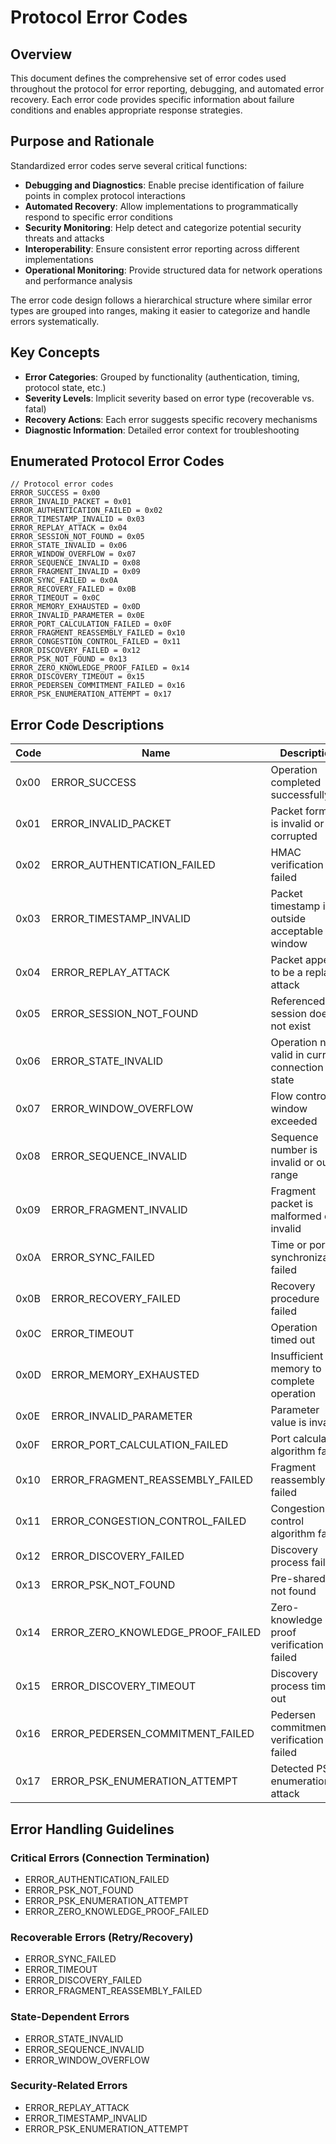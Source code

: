 # Protocol Error Codes

## Overview

This document defines the comprehensive set of error codes used throughout the protocol for error reporting, debugging, and automated error recovery. Each error code provides specific information about failure conditions and enables appropriate response strategies.

## Purpose and Rationale

Standardized error codes serve several critical functions:

- **Debugging and Diagnostics**: Enable precise identification of failure points in complex protocol interactions
- **Automated Recovery**: Allow implementations to programmatically respond to specific error conditions
- **Security Monitoring**: Help detect and categorize potential security threats and attacks
- **Interoperability**: Ensure consistent error reporting across different implementations
- **Operational Monitoring**: Provide structured data for network operations and performance analysis

The error code design follows a hierarchical structure where similar error types are grouped into ranges, making it easier to categorize and handle errors systematically.

## Key Concepts

- **Error Categories**: Grouped by functionality (authentication, timing, protocol state, etc.)
- **Severity Levels**: Implicit severity based on error type (recoverable vs. fatal)
- **Recovery Actions**: Each error suggests specific recovery mechanisms
- **Diagnostic Information**: Detailed error context for troubleshooting

## Enumerated Protocol Error Codes

```pseudocode
// Protocol error codes
ERROR_SUCCESS = 0x00
ERROR_INVALID_PACKET = 0x01
ERROR_AUTHENTICATION_FAILED = 0x02
ERROR_TIMESTAMP_INVALID = 0x03
ERROR_REPLAY_ATTACK = 0x04
ERROR_SESSION_NOT_FOUND = 0x05
ERROR_STATE_INVALID = 0x06
ERROR_WINDOW_OVERFLOW = 0x07
ERROR_SEQUENCE_INVALID = 0x08
ERROR_FRAGMENT_INVALID = 0x09
ERROR_SYNC_FAILED = 0x0A
ERROR_RECOVERY_FAILED = 0x0B
ERROR_TIMEOUT = 0x0C
ERROR_MEMORY_EXHAUSTED = 0x0D
ERROR_INVALID_PARAMETER = 0x0E
ERROR_PORT_CALCULATION_FAILED = 0x0F
ERROR_FRAGMENT_REASSEMBLY_FAILED = 0x10
ERROR_CONGESTION_CONTROL_FAILED = 0x11
ERROR_DISCOVERY_FAILED = 0x12
ERROR_PSK_NOT_FOUND = 0x13
ERROR_ZERO_KNOWLEDGE_PROOF_FAILED = 0x14
ERROR_DISCOVERY_TIMEOUT = 0x15
ERROR_PEDERSEN_COMMITMENT_FAILED = 0x16
ERROR_PSK_ENUMERATION_ATTEMPT = 0x17
```

## Error Code Descriptions

| Code | Name | Description |
|------|------|-------------|
| 0x00 | ERROR_SUCCESS | Operation completed successfully |
| 0x01 | ERROR_INVALID_PACKET | Packet format is invalid or corrupted |
| 0x02 | ERROR_AUTHENTICATION_FAILED | HMAC verification failed |
| 0x03 | ERROR_TIMESTAMP_INVALID | Packet timestamp is outside acceptable window |
| 0x04 | ERROR_REPLAY_ATTACK | Packet appears to be a replay attack |
| 0x05 | ERROR_SESSION_NOT_FOUND | Referenced session does not exist |
| 0x06 | ERROR_STATE_INVALID | Operation not valid in current connection state |
| 0x07 | ERROR_WINDOW_OVERFLOW | Flow control window exceeded |
| 0x08 | ERROR_SEQUENCE_INVALID | Sequence number is invalid or out of range |
| 0x09 | ERROR_FRAGMENT_INVALID | Fragment packet is malformed or invalid |
| 0x0A | ERROR_SYNC_FAILED | Time or port synchronization failed |
| 0x0B | ERROR_RECOVERY_FAILED | Recovery procedure failed |
| 0x0C | ERROR_TIMEOUT | Operation timed out |
| 0x0D | ERROR_MEMORY_EXHAUSTED | Insufficient memory to complete operation |
| 0x0E | ERROR_INVALID_PARAMETER | Parameter value is invalid |
| 0x0F | ERROR_PORT_CALCULATION_FAILED | Port calculation algorithm failed |
| 0x10 | ERROR_FRAGMENT_REASSEMBLY_FAILED | Fragment reassembly failed |
| 0x11 | ERROR_CONGESTION_CONTROL_FAILED | Congestion control algorithm failed |
| 0x12 | ERROR_DISCOVERY_FAILED | Discovery process failed |
| 0x13 | ERROR_PSK_NOT_FOUND | Pre-shared key not found |
| 0x14 | ERROR_ZERO_KNOWLEDGE_PROOF_FAILED | Zero-knowledge proof verification failed |
| 0x15 | ERROR_DISCOVERY_TIMEOUT | Discovery process timed out |
| 0x16 | ERROR_PEDERSEN_COMMITMENT_FAILED | Pedersen commitment verification failed |
| 0x17 | ERROR_PSK_ENUMERATION_ATTEMPT | Detected PSK enumeration attack |

## Error Handling Guidelines

### Critical Errors (Connection Termination)
- ERROR_AUTHENTICATION_FAILED
- ERROR_PSK_NOT_FOUND
- ERROR_PSK_ENUMERATION_ATTEMPT
- ERROR_ZERO_KNOWLEDGE_PROOF_FAILED

### Recoverable Errors (Retry/Recovery)
- ERROR_SYNC_FAILED
- ERROR_TIMEOUT
- ERROR_DISCOVERY_FAILED
- ERROR_FRAGMENT_REASSEMBLY_FAILED

### State-Dependent Errors
- ERROR_STATE_INVALID
- ERROR_SEQUENCE_INVALID
- ERROR_WINDOW_OVERFLOW

### Security-Related Errors
- ERROR_REPLAY_ATTACK
- ERROR_TIMESTAMP_INVALID
- ERROR_PSK_ENUMERATION_ATTEMPT